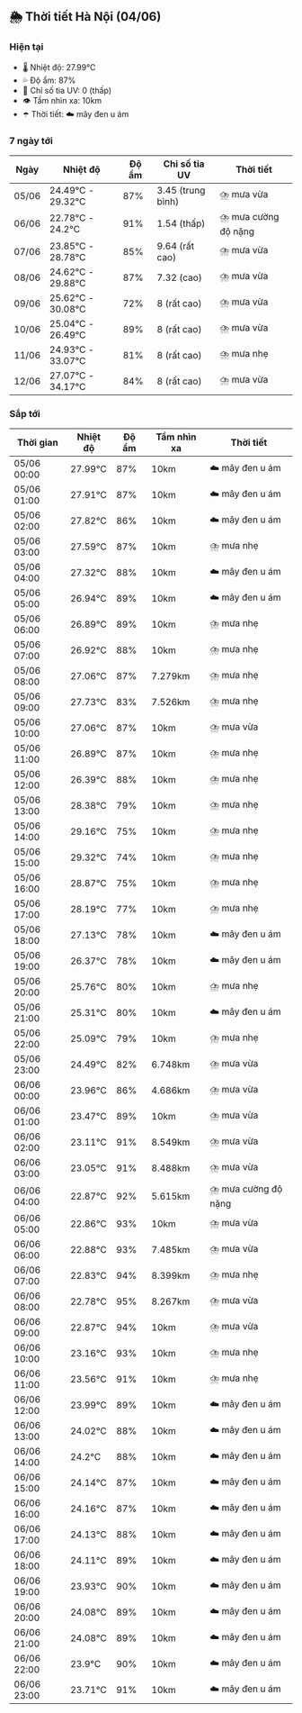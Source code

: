 ## 🌦️ Thời tiết Hà Nội (04/06)

### Hiện tại

- 🌡️ Nhiệt độ: 27.99℃
- 💦 Độ ẩm: 87%
- 🌟 Chỉ số tia UV: 0 (thấp)
- 👁️ Tầm nhìn xa: 10km
- ☂️ Thời tiết: ☁️ mây đen u ám

### 7 ngày tới

| Ngày | Nhiệt độ | Độ ẩm | Chỉ số tia UV | Thời tiết |
| --- | --- | --- | --- | --- |
| 05/06 | 24.49℃ - 29.32℃ | 87% | 3.45 (trung bình) | ⛈️ mưa vừa |
| 06/06 | 22.78℃ - 24.2℃ | 91% | 1.54 (thấp) | ⛈️ mưa cường độ nặng |
| 07/06 | 23.85℃ - 28.78℃ | 85% | 9.64 (rất cao) | ⛈️ mưa vừa |
| 08/06 | 24.62℃ - 29.88℃ | 87% | 7.32 (cao) | ⛈️ mưa vừa |
| 09/06 | 25.62℃ - 30.08℃ | 72% | 8 (rất cao) | ⛈️ mưa vừa |
| 10/06 | 25.04℃ - 26.49℃ | 89% | 8 (rất cao) | ⛈️ mưa vừa |
| 11/06 | 24.93℃ - 33.07℃ | 81% | 8 (rất cao) | ⛈️ mưa nhẹ |
| 12/06 | 27.07℃ - 34.17℃ | 84% | 8 (rất cao) | ⛈️ mưa vừa |

### Sắp tới

| Thời gian | Nhiệt độ | Độ ẩm | Tầm nhìn xa | Thời tiết |
| --- | --- | --- | --- | --- |
| 05/06 00:00 | 27.99℃ | 87% | 10km | ☁️ mây đen u ám |
| 05/06 01:00 | 27.91℃ | 87% | 10km | ☁️ mây đen u ám |
| 05/06 02:00 | 27.82℃ | 86% | 10km | ☁️ mây đen u ám |
| 05/06 03:00 | 27.59℃ | 87% | 10km | ⛈️ mưa nhẹ |
| 05/06 04:00 | 27.32℃ | 88% | 10km | ☁️ mây đen u ám |
| 05/06 05:00 | 26.94℃ | 89% | 10km | ☁️ mây đen u ám |
| 05/06 06:00 | 26.89℃ | 89% | 10km | ⛈️ mưa nhẹ |
| 05/06 07:00 | 26.92℃ | 88% | 10km | ⛈️ mưa nhẹ |
| 05/06 08:00 | 27.06℃ | 87% | 7.279km | ⛈️ mưa nhẹ |
| 05/06 09:00 | 27.73℃ | 83% | 7.526km | ⛈️ mưa nhẹ |
| 05/06 10:00 | 27.06℃ | 87% | 10km | ⛈️ mưa vừa |
| 05/06 11:00 | 26.89℃ | 87% | 10km | ⛈️ mưa nhẹ |
| 05/06 12:00 | 26.39℃ | 88% | 10km | ⛈️ mưa nhẹ |
| 05/06 13:00 | 28.38℃ | 79% | 10km | ⛈️ mưa nhẹ |
| 05/06 14:00 | 29.16℃ | 75% | 10km | ⛈️ mưa nhẹ |
| 05/06 15:00 | 29.32℃ | 74% | 10km | ⛈️ mưa nhẹ |
| 05/06 16:00 | 28.87℃ | 75% | 10km | ⛈️ mưa nhẹ |
| 05/06 17:00 | 28.19℃ | 77% | 10km | ⛈️ mưa nhẹ |
| 05/06 18:00 | 27.13℃ | 78% | 10km | ☁️ mây đen u ám |
| 05/06 19:00 | 26.37℃ | 78% | 10km | ☁️ mây đen u ám |
| 05/06 20:00 | 25.76℃ | 80% | 10km | ⛈️ mưa nhẹ |
| 05/06 21:00 | 25.31℃ | 80% | 10km | ☁️ mây đen u ám |
| 05/06 22:00 | 25.09℃ | 79% | 10km | ⛈️ mưa nhẹ |
| 05/06 23:00 | 24.49℃ | 82% | 6.748km | ⛈️ mưa vừa |
| 06/06 00:00 | 23.96℃ | 86% | 4.686km | ⛈️ mưa vừa |
| 06/06 01:00 | 23.47℃ | 89% | 10km | ⛈️ mưa vừa |
| 06/06 02:00 | 23.11℃ | 91% | 8.549km | ⛈️ mưa vừa |
| 06/06 03:00 | 23.05℃ | 91% | 8.488km | ⛈️ mưa vừa |
| 06/06 04:00 | 22.87℃ | 92% | 5.615km | ⛈️ mưa cường độ nặng |
| 06/06 05:00 | 22.86℃ | 93% | 10km | ⛈️ mưa vừa |
| 06/06 06:00 | 22.88℃ | 93% | 7.485km | ⛈️ mưa vừa |
| 06/06 07:00 | 22.83℃ | 94% | 8.399km | ⛈️ mưa nhẹ |
| 06/06 08:00 | 22.78℃ | 95% | 8.267km | ⛈️ mưa vừa |
| 06/06 09:00 | 22.87℃ | 94% | 10km | ⛈️ mưa vừa |
| 06/06 10:00 | 23.16℃ | 93% | 10km | ⛈️ mưa nhẹ |
| 06/06 11:00 | 23.56℃ | 91% | 10km | ⛈️ mưa nhẹ |
| 06/06 12:00 | 23.99℃ | 89% | 10km | ☁️ mây đen u ám |
| 06/06 13:00 | 24.02℃ | 88% | 10km | ☁️ mây đen u ám |
| 06/06 14:00 | 24.2℃ | 88% | 10km | ☁️ mây đen u ám |
| 06/06 15:00 | 24.14℃ | 87% | 10km | ☁️ mây đen u ám |
| 06/06 16:00 | 24.16℃ | 87% | 10km | ☁️ mây đen u ám |
| 06/06 17:00 | 24.13℃ | 88% | 10km | ☁️ mây đen u ám |
| 06/06 18:00 | 24.11℃ | 89% | 10km | ☁️ mây đen u ám |
| 06/06 19:00 | 23.93℃ | 90% | 10km | ☁️ mây đen u ám |
| 06/06 20:00 | 24.08℃ | 89% | 10km | ☁️ mây đen u ám |
| 06/06 21:00 | 24.08℃ | 89% | 10km | ☁️ mây đen u ám |
| 06/06 22:00 | 23.9℃ | 90% | 10km | ☁️ mây đen u ám |
| 06/06 23:00 | 23.71℃ | 91% | 10km | ☁️ mây đen u ám |
